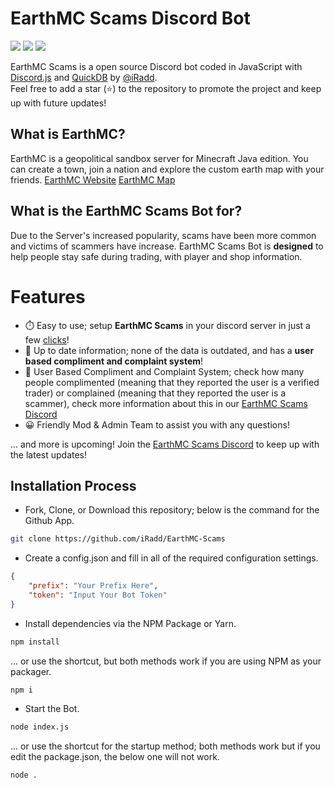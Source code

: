 # EarthMC Scams Discord Bot
![](https://img.shields.io/github/last-commit/iRadd/EarthMC-Scams?label=LAST%20UPDATED&style=for-the-badge)
![](https://img.shields.io/discord/855047300778164255?color=%237289da&style=for-the-badge)
![](https://img.shields.io/github/package-json/v/iRadd/EarthMC-Scams?color=%237289da&label=Version&style=for-the-badge)

EarthMC Scams is a open source Discord bot coded in JavaScript with [Discord.js](https://discord.js.org) and [QuickDB](https://quickdb.js.org/) by [@iRadd](https://github.com/iRadd).  
Feel free to add a star (⭐) to the repository to promote the project and keep up with future updates!

## What is EarthMC? 
EarthMC is a geopolitical sandbox server for Minecraft Java edition. You can create a town, join a nation and explore the custom earth map with your friends.
[EarthMC Website](earthmc.net) [EarthMC Map](earthmc.net/map)

## What is the EarthMC Scams Bot for?
Due to the Server's increased popularity, scams have been more common and victims of scammers have increase. 
EarthMC Scams Bot is **designed** to help people stay safe during trading, with player and shop information.

# Features
- ⏱️ Easy to use; setup **EarthMC Scams** in your discord server in just a few [clicks](https://discord.com/api/oauth2/authorize?client_id=853986993833902140&permissions=2147871808&scope=applications.commands%20bot)!
- 📁 Up to date information; none of the data is outdated, and has a **user based compliment and complaint system**!
- 💯 User Based Compliment and Complaint System; check how many people complimented (meaning that they reported the user is a verified trader) or complained (meaning that they reported the user is a scammer), check more information about this in our [EarthMC Scams Discord](https://discord.gg/wpFpY4wUyj)
- 😀 Friendly Mod & Admin Team to assist you with any questions!

... and more is upcoming! Join the [EarthMC Scams Discord](https://discord.gg/wpFpY4wUyj) to keep up with the latest updates!

## Installation Process

* Fork, Clone, or Download this repository; below is the command for the Github App.
```sh
git clone https://github.com/iRadd/EarthMC-Scams
```

* Create a config.json and fill in all of the required configuration settings.
```json
{
	"prefix": "Your Prefix Here",
	"token": "Input Your Bot Token"
}
```

* Install dependencies via the NPM Package or Yarn.
```sh
npm install 
```
... or use the shortcut, but both methods work if you are using NPM as your packager.
```sh
npm i
```

* Start the Bot.
```sh
node index.js
```
... or use the shortcut for the startup method; both methods work but if you edit the package.json, the below one will not work.
```sh
node .
```
